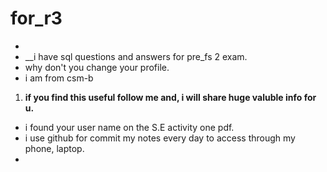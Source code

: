 # for_r3

- 
- __i have sql questions and answers for pre_fs 2 exam.
- why don't you change your profile.
- i am from csm-b
1. __if you find this useful follow me and, i will share huge valuble info for u.__
- i found your user name on the S.E activity one pdf.
- i use github for commit my notes every day to access through my phone, laptop.
- 
